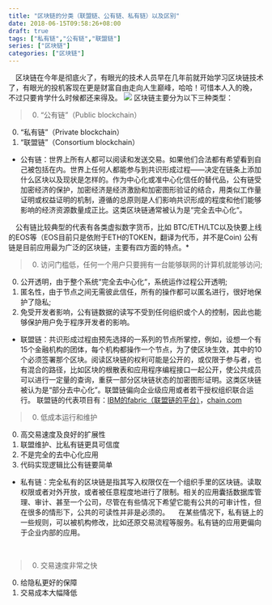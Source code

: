 ```yaml
---
title: "区块链的分类（联盟链、公有链、私有链）以及区别"
date: 2018-06-15T09:58:26+08:00
draft: true
tags: ["私有链","公有链","联盟链"]
series: ["区块链"]
categories: ["区块链"]
---
```


&emsp;区块链在今年是彻底火了，有眼光的技术人员早在几年前就开始学习区块链技术了，有眼光的投机客现在更是财富自由走向人生巅峰，哈哈！可惜本人入的晚，
不过只要肯学什么时候都还来得及。
![](../../img/whatisblockchain.jpg)
区块链主要分为以下三种类型：

>0. “公有链”（Public blockchain）
0. “私有链”（Private blockchain）
0. “联盟链”（Consortium blockchain）

 * 公有链：世界上所有人都可以阅读和发送交易。如果他们合法都有希望看到自己被包括在内。世界上任何人都能参与到共识形成过程——决定在链条上添加什么区块以及现状是怎样的。作为中心化或准中心化信任的替代品，公有链受加密经济的保护，加密经济是经济激励和加密图形验证的结合，用类似工作量证明或权益证明的机制，遵循的总原则是人们影响共识形成的程度和他们能够影响的经济资源数量成正比。这类区块链通常被认为是“完全去中心化“。
	
&emsp;公有链比较典型的代表有各类虚拟数字货币，比如 BTC/ETH/LTC以及快要上线的EOS等（EOS目前只是依附于ETH的TOKEN，翻译为代币，并不是Coin)
公有链是目前应用最为广泛的区块链，主要有四方面的特点。*

> 0. 访问门槛低，任何一个用户只要拥有一台能够联网的计算机就能够访问;
0. 公开透明，由于整个系统“完全去中心化“，系统运作过程公开透明;
0. 匿名性，由于节点之间无需彼此信任，所有的操作都可以匿名进行，很好地保护了隐私;
0. 免受开发者影响，公有链数据的读写不受到任何组织或个人的控制，因此也能够保护用户免于程序开发者的影响。



 + 联盟链：共识形成过程由预先选择的一系列的节点所掌控，例如，设想一个有15个金融机构的团体，每个机构都操作一个节点，为了使区块生效，其中的10个必须签署那个区块。阅读区块链的权利可能是公开的，或仅限于参与者，也有混合的路径，比如区块的根散表和应用程序编程接口一起公开，使公共成员可以进行一定量的查询，重获一部分区块链状态的加密图形证明。这类区块链被认为是“部分去中心化”。联盟链偏向企业级应用或者若干授权组织联合运行。
 联盟链的代表项目有：[IBM的fabric（联盟链的平台）](https://github.com/hyperledger/fabric)，[chain.com](http://chain.com)

>0. 低成本运行和维护
0. 高交易速度及良好的扩展性
0. 联盟维护、比私有链更具可信度
0. 不是完全的去中心化应用
0. 代码实现逻辑比公有链要简单

 + 私有链：完全私有的区块链是指其写入权限仅在一个组织手里的区块链。读取权限或者对外开放，或者被任意程度地进行了限制。相关的应用囊括数据库管理、审计、甚至一个公司，尽管在有些情况下希望它能有公共的可审计性，但在很多的情形下，公共的可读性并非是必须的。
 　在某些情况下，私有链上的一些规则，可以被机构修改，比如还原交易流程等服务。私有链的应用更偏向于企业内部的应用。
<br>

>0. 交易速度非常之快
0. 给隐私更好的保障
0. 交易成本大幅降低
